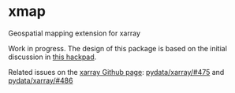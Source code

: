 # xmap
Geospatial mapping extension for xarray

Work in progress. The design of this package is based on the initial discussion in [this hackpad]( https://aospy.hackpad.com/Regridding-Design-Document-tENJARIeg83).

Related issues on the [xarray Github page](https://github.com/pydata/xarray): [pydata/xarray/#475](https://github.com/pydata/xarray/issues/475) and [pydata/xarray/#486](https://github.com/pydata/xarray/issues/486)
